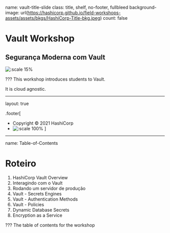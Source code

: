 name: vault-title-slide
class: title, shelf, no-footer, fullbleed
background-image: url(https://hashicorp.github.io/field-workshops-assets/assets/bkgs/HashiCorp-Title-bkg.jpeg)
count: false

# Vault Workshop
## Segurança Moderna com Vault

![:scale 15%](https://hashicorp.github.io/field-workshops-assets/assets/logos/logo_vault.png)

???
This workshop introduces students to Vault.

It is cloud agnostic.

---
layout: true

.footer[
- Copyright © 2021 HashiCorp
- ![:scale 100%](https://hashicorp.github.io/field-workshops-assets/assets/logos/HashiCorp_Icon_Black.svg)
]
---
name: Table-of-Contents
# Roteiro

1. HashiCorp Vault Overview
1. Interagindo com o Vault
1. Rodando um servidor de produção
1. Vault - Secrets Engines
1. Vault - Authentication Methods
1. Vault - Policies
1. Dynamic Database Secrets
1. Encryption as a Service

???
The table of contents for the workshop


